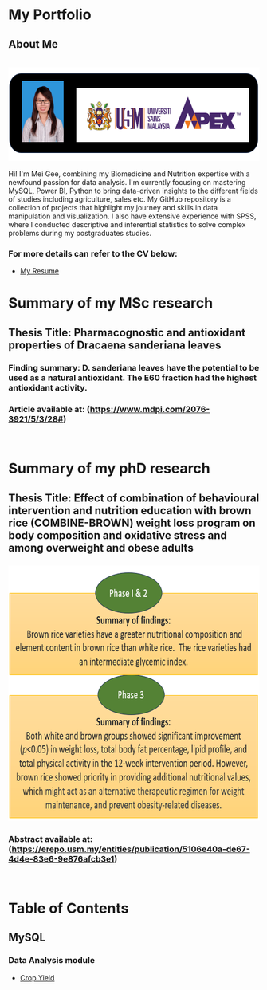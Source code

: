 # My Portfolio
## About Me

&nbsp;&nbsp;&nbsp;&nbsp;&nbsp;&nbsp;&nbsp;&nbsp;&nbsp;&nbsp;&nbsp;&nbsp;&nbsp;&nbsp;&nbsp;&nbsp;&nbsp;&nbsp;&nbsp;&nbsp;&nbsp;&nbsp;&nbsp;&nbsp;&nbsp;&nbsp;&nbsp;&nbsp;&nbsp;&nbsp;&nbsp;
<img src="https://github.com/meigeeong/My-Portfolio/blob/main/img/MyBanner.PNG" width="573" height="188">

Hi! I'm Mei Gee, combining my Biomedicine and Nutrition expertise with a newfound passion for data analysis. I'm currently focusing on mastering MySQL, Power BI, Python to bring data-driven insights to the different fields of studies including agriculture, sales etc. My GitHub repository is a collection of projects that highlight my journey and skills in data manipulation and visualization. I also have extensive experience with SPSS, where I conducted descriptive and inferential statistics to solve complex problems during my postgraduates studies.

### For more details can refer to the CV below:<br>
- [My Resume](https://github.com/meigeeong/My-Portfolio/blob/main/RESUME%20MG5%20.pdf)
  
# Summary of my MSc research
## Thesis Title: Pharmacognostic and antioxidant properties of Dracaena sanderiana leaves
### Finding summary: D. sanderiana leaves have the potential to be used as a natural antioxidant. The E60 fraction had the highest antioxidant activity.
### Article available at: (https://www.mdpi.com/2076-3921/5/3/28#)
&nbsp;&nbsp;&nbsp;&nbsp;&nbsp;&nbsp;&nbsp;&nbsp;&nbsp;&nbsp;&nbsp;&nbsp;&nbsp;&nbsp;&nbsp;&nbsp;&nbsp;&nbsp;&nbsp;&nbsp;&nbsp;&nbsp;&nbsp;&nbsp;&nbsp;&nbsp;&nbsp;&nbsp;&nbsp;&nbsp;&nbsp;

# Summary of my phD research
## Thesis Title: Effect of combination of behavioural intervention and nutrition education with brown rice (COMBINE-BROWN) weight loss program on body composition and oxidative stress and among overweight and obese adults
### <img src="https://github.com/meigeeong/My-Portfolio/blob/main/img/Phases.PNG" width="694" height="512">
### Abstract available at:(https://erepo.usm.my/entities/publication/5106e40a-de67-4d4e-83e6-9e876afcb3e1)

&nbsp;&nbsp;&nbsp;&nbsp;&nbsp;&nbsp;&nbsp;&nbsp;&nbsp;&nbsp;&nbsp;&nbsp;&nbsp;&nbsp;&nbsp;&nbsp;&nbsp;&nbsp;&nbsp;&nbsp;&nbsp;&nbsp;&nbsp;&nbsp;&nbsp;&nbsp;&nbsp;&nbsp;&nbsp;&nbsp;&nbsp;

# Table of Contents

## MySQL

### Data Analysis module
- [Crop Yield](https://github.com/meigeeong/Crop-Yield-mysql) 
